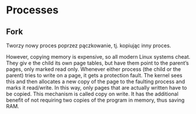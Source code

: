 # Processes

## Fork
Tworzy nowy proces poprzez pączkowanie, tj. kopiując inny proces.

However, copying memory is expensive, so all modern Linux systems cheat.
They giv e the child its own page tables, but have them point to the parent’s pages,
only marked read only. Whenever either process (the child or the parent) tries to
write on a page, it gets a protection fault. The kernel sees this and then allocates a
new copy of the page to the faulting process and marks it read/write. In this way,
only pages that are actually written have to be copied. This mechanism is called
copy on write. It has the additional benefit of not requiring two copies of the program in memory, thus saving RAM.

